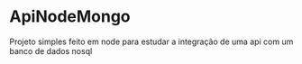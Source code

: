 # ApiNodeMongo

Projeto simples feito em node para estudar a integração de uma api com um banco de dados nosql
